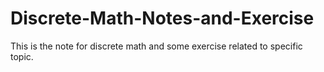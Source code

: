 # Discrete-Math-Notes-and-Exercise
This is the note for discrete math and some exercise related to specific topic.

